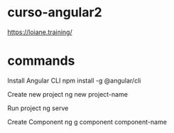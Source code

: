 # curso-angular2
https://loiane.training/


# commands
Install Angular CLI
npm install -g @angular/cli

Create new project
ng new project-name

Run project
ng serve

Create Component
ng g component component-name
